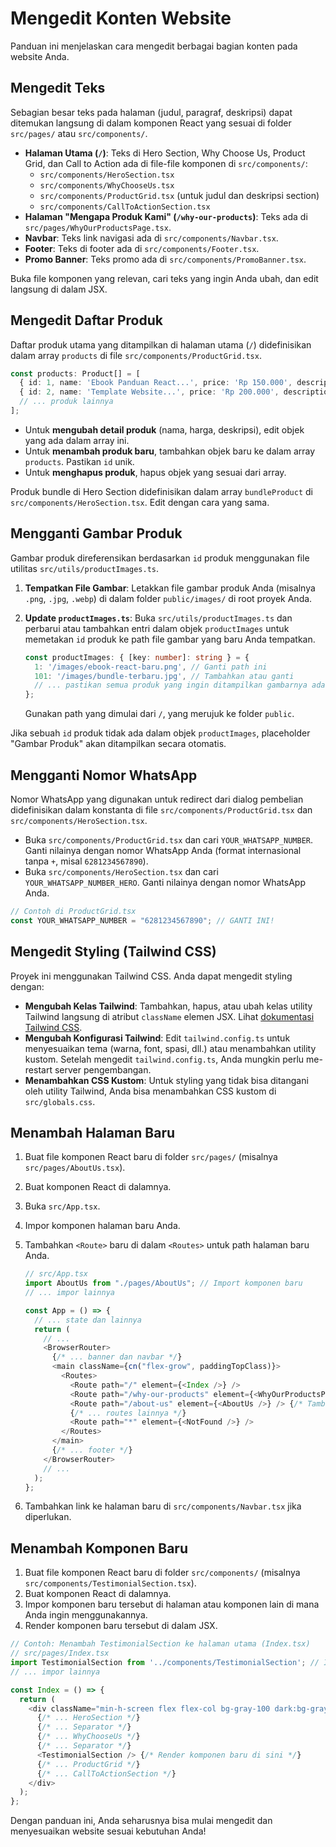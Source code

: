 # Mengedit Konten Website

Panduan ini menjelaskan cara mengedit berbagai bagian konten pada website Anda.

## Mengedit Teks

Sebagian besar teks pada halaman (judul, paragraf, deskripsi) dapat ditemukan langsung di dalam komponen React yang sesuai di folder `src/pages/` atau `src/components/`.

*   **Halaman Utama (`/`)**: Teks di Hero Section, Why Choose Us, Product Grid, dan Call to Action ada di file-file komponen di `src/components/`:
    *   `src/components/HeroSection.tsx`
    *   `src/components/WhyChooseUs.tsx`
    *   `src/components/ProductGrid.tsx` (untuk judul dan deskripsi section)
    *   `src/components/CallToActionSection.tsx`
*   **Halaman "Mengapa Produk Kami" (`/why-our-products`)**: Teks ada di `src/pages/WhyOurProductsPage.tsx`.
*   **Navbar**: Teks link navigasi ada di `src/components/Navbar.tsx`.
*   **Footer**: Teks di footer ada di `src/components/Footer.tsx`.
*   **Promo Banner**: Teks promo ada di `src/components/PromoBanner.tsx`.

Buka file komponen yang relevan, cari teks yang ingin Anda ubah, dan edit langsung di dalam JSX.

## Mengedit Daftar Produk

Daftar produk utama yang ditampilkan di halaman utama (`/`) didefinisikan dalam array `products` di file `src/components/ProductGrid.tsx`.

```typescript
const products: Product[] = [
  { id: 1, name: 'Ebook Panduan React...', price: 'Rp 150.000', description: '...' },
  { id: 2, name: 'Template Website...', price: 'Rp 200.000', description: '...' },
  // ... produk lainnya
];
```

*   Untuk **mengubah detail produk** (nama, harga, deskripsi), edit objek yang ada dalam array ini.
*   Untuk **menambah produk baru**, tambahkan objek baru ke dalam array `products`. Pastikan `id` unik.
*   Untuk **menghapus produk**, hapus objek yang sesuai dari array.

Produk bundle di Hero Section didefinisikan dalam array `bundleProduct` di `src/components/HeroSection.tsx`. Edit dengan cara yang sama.

## Mengganti Gambar Produk

Gambar produk direferensikan berdasarkan `id` produk menggunakan file utilitas `src/utils/productImages.ts`.

1.  **Tempatkan File Gambar**: Letakkan file gambar produk Anda (misalnya `.png`, `.jpg`, `.webp`) di dalam folder `public/images/` di root proyek Anda.
2.  **Update `productImages.ts`**: Buka `src/utils/productImages.ts` dan perbarui atau tambahkan entri dalam objek `productImages` untuk memetakan `id` produk ke path file gambar yang baru Anda tempatkan.

    ```typescript
    const productImages: { [key: number]: string } = {
      1: '/images/ebook-react-baru.png', // Ganti path ini
      101: '/images/bundle-terbaru.jpg', // Tambahkan atau ganti
      // ... pastikan semua produk yang ingin ditampilkan gambarnya ada di sini
    };
    ```
    Gunakan path yang dimulai dari `/`, yang merujuk ke folder `public`.

Jika sebuah `id` produk tidak ada dalam objek `productImages`, placeholder "Gambar Produk" akan ditampilkan secara otomatis.

## Mengganti Nomor WhatsApp

Nomor WhatsApp yang digunakan untuk redirect dari dialog pembelian didefinisikan dalam konstanta di file `src/components/ProductGrid.tsx` dan `src/components/HeroSection.tsx`.

*   Buka `src/components/ProductGrid.tsx` dan cari `YOUR_WHATSAPP_NUMBER`. Ganti nilainya dengan nomor WhatsApp Anda (format internasional tanpa `+`, misal `6281234567890`).
*   Buka `src/components/HeroSection.tsx` dan cari `YOUR_WHATSAPP_NUMBER_HERO`. Ganti nilainya dengan nomor WhatsApp Anda.

```typescript
// Contoh di ProductGrid.tsx
const YOUR_WHATSAPP_NUMBER = "6281234567890"; // GANTI INI!
```

## Mengedit Styling (Tailwind CSS)

Proyek ini menggunakan Tailwind CSS. Anda dapat mengedit styling dengan:

*   **Mengubah Kelas Tailwind**: Tambahkan, hapus, atau ubah kelas utility Tailwind langsung di atribut `className` elemen JSX. Lihat [dokumentasi Tailwind CSS](https://tailwindcss.com/docs).
*   **Mengubah Konfigurasi Tailwind**: Edit `tailwind.config.ts` untuk menyesuaikan tema (warna, font, spasi, dll.) atau menambahkan utility kustom. Setelah mengedit `tailwind.config.ts`, Anda mungkin perlu me-restart server pengembangan.
*   **Menambahkan CSS Kustom**: Untuk styling yang tidak bisa ditangani oleh utility Tailwind, Anda bisa menambahkan CSS kustom di `src/globals.css`.

## Menambah Halaman Baru

1.  Buat file komponen React baru di folder `src/pages/` (misalnya `src/pages/AboutUs.tsx`).
2.  Buat komponen React di dalamnya.
3.  Buka `src/App.tsx`.
4.  Impor komponen halaman baru Anda.
5.  Tambahkan `<Route>` baru di dalam `<Routes>` untuk path halaman baru Anda.

    ```typescript jsx
    // src/App.tsx
    import AboutUs from "./pages/AboutUs"; // Import komponen baru
    // ... impor lainnya

    const App = () => {
      // ... state dan lainnya
      return (
        // ...
        <BrowserRouter>
          {/* ... banner dan navbar */}
          <main className={cn("flex-grow", paddingTopClass)}>
            <Routes>
              <Route path="/" element={<Index />} />
              <Route path="/why-our-products" element={<WhyOurProductsPage />} />
              <Route path="/about-us" element={<AboutUs />} /> {/* Tambahkan Route baru */}
              {/* ... routes lainnya */}
              <Route path="*" element={<NotFound />} />
            </Routes>
          </main>
          {/* ... footer */}
        </BrowserRouter>
        // ...
      );
    };
    ```
6.  Tambahkan link ke halaman baru di `src/components/Navbar.tsx` jika diperlukan.

## Menambah Komponen Baru

1.  Buat file komponen React baru di folder `src/components/` (misalnya `src/components/TestimonialSection.tsx`).
2.  Buat komponen React di dalamnya.
3.  Impor komponen baru tersebut di halaman atau komponen lain di mana Anda ingin menggunakannya.
4.  Render komponen baru tersebut di dalam JSX.

```typescript jsx
// Contoh: Menambah TestimonialSection ke halaman utama (Index.tsx)
// src/pages/Index.tsx
import TestimonialSection from '../components/TestimonialSection'; // Import komponen baru
// ... impor lainnya

const Index = () => {
  return (
    <div className="min-h-screen flex flex-col bg-gray-100 dark:bg-gray-900">
      {/* ... HeroSection */}
      {/* ... Separator */}
      {/* ... WhyChooseUs */}
      {/* ... Separator */}
      <TestimonialSection /> {/* Render komponen baru di sini */}
      {/* ... ProductGrid */}
      {/* ... CallToActionSection */}
    </div>
  );
};
```

Dengan panduan ini, Anda seharusnya bisa mulai mengedit dan menyesuaikan website sesuai kebutuhan Anda!